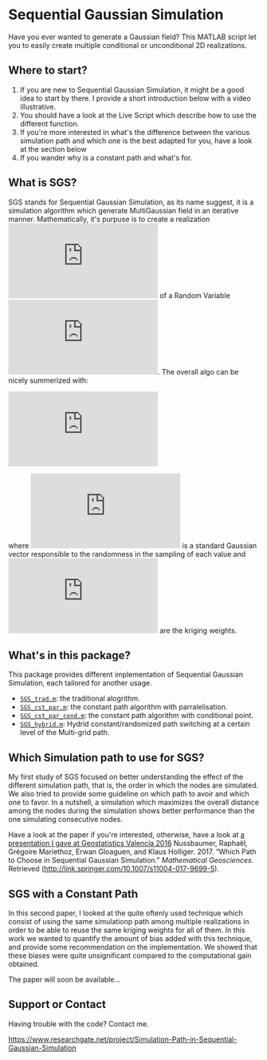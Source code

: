 # Sequential Gaussian Simulation

Have you ever wanted to generate a Gaussian field? This MATLAB script let you to easily create multiple conditional or unconditional 2D realizations.

## Where to start?
1. If you are new to Sequential Gaussian Simulation, it might be a good idea to start by there. I provide a short introduction below with a video illustrative.
2. You should have a look at the Live Script which describe how to use the different function.
3. If you're more interested in what's the difference between the various simulation path and which one is the best adapted for you, have a look at the section below
4. If you wander why is a constant path and what's for.


## What is SGS?
SGS stands for Sequential Gaussian Simulation, as its name suggest, it is a simulation algorithm which generate MultiGaussian field in an iterative manner. Mathematically, it's purpuse is to create a realization ![equation](http://latex.codecogs.com/gif.latex?z%5E%7B%28l%29%7D%28%5Cmathbf%7Bu%7D%29) of a Random Variable ![equation](http://latex.codecogs.com/gif.latex?Z%28%5Cmathbf%7Bu%7D%29%20%5Csim%20%5Cmathcal%7BN%7D%28%5Cboldsymbol%5Cmu_Z%2C%20%5Cboldsymbol%7BC%7D_Z%29). The overall algo can be nicely summerized with:

![equation](http://latex.codecogs.com/gif.latex?Z%20%28%5Cboldsymbol%7Bu%7D_i%29%20%3D%20%5Csum_%7Bj%3D1%7D%5E%7Bi-1%7D%20%5Clambda_j%28%5Cboldsymbol%7Bu%7D_i%29%20Z%28%5Cboldsymbol%7Bu%7D_j%29%20&plus;%20%5Csigma_E%20%28%5Cboldsymbol%7Bu%7D_i%29%20U%28%5Cboldsymbol%7Bu%7D_i%29%2C%20%5Cquad%20%5Cforall%20i%3D1%2C%20%5Cldots%2C%20n%2C)

where ![equation](http://latex.codecogs.com/gif.latex?U) is a standard Gaussian vector responsible to the randomness in the sampling of each value and ![equation](http://latex.codecogs.com/gif.latex?5Clambda_j) are the kriging weights.


## What's in this package?
This package provides different implementation of Sequential Gaussian Simulation, each tailored for another usage.
- [``SGS_trad.m``](https://raphael-nussbaumer-phd.github.io/SGS/html/SGS_trad): the traditional alogrithm.
- [``SGS_cst_par.m``](https://raphael-nussbaumer-phd.github.io/SGS/html/SGS_cst_par): the constant path algorithm with parralelisation. 
- [``SGS_cst_par_cond.m``](https://raphael-nussbaumer-phd.github.io/SGS/html/SGS_cst_par_cond): the constant path algorithm with conditional point.
- [``SGS_hybrid.m``](https://raphael-nussbaumer-phd.github.io/SGS/html/SGS_hybrid): Hydrid constant/randomized path switching at a certain level of the Multi-grid path.


## Which Simulation path to use for SGS?
My first study of SGS focused on better understanding the effect of the different simulation path, that is, the order in which the nodes are simulated. We also tried to provide some guideline on which path to avoir and which one to favor. In a nutshell, a simulation which maximizes the overall distance among the nodes during the simulation shows better performance than the one simulating consecutive nodes. 

Have a look at the paper if you're interested, otherwise, have a look at [a presentation I gave at Geostatistics Valencia 2016](https://www.researchgate.net/publication/318858970_Sequential_Simulation_Path_Biases_and_how_to_live_with_them)
Nussbaumer, Raphaël, Grégoire Mariethoz, Erwan Gloaguen, and Klaus Holliger. 2017. “Which Path to Choose in Sequential Gaussian Simulation.” _Mathematical Geosciences_. Retrieved (http://link.springer.com/10.1007/s11004-017-9699-5).


## SGS with a Constant Path
In this second paper, I looked at the quite oftenly used technique which consist of using the same simulationp path among multiple realizations in order to be able to reuse the same kriging weights for all of them. In this work we wanted to quantify the amount of bias added with this technique, and provide some recommendation on the implementation. We showed that these biases were quite unsignificant compared to the computational gain obtained. 

The paper will soon be available...


## Support or Contact

Having trouble with the code? Contact me.

https://www.researchgate.net/project/Simulation-Path-in-Sequential-Gaussian-Simulation
